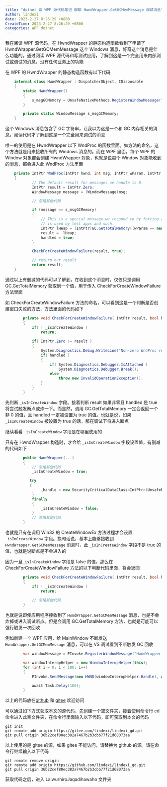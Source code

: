 ```yaml
---
title: "dotnet 读 WPF 源代码笔记 聊聊 HwndWrapper.GetGCMemMessage 调试消息"
author: lindexi
date: 2023-2-27 8:26:29 +0800
CreateTime: 2023-2-27 8:26:29 +0800
categories: WPF dotnet
---
```


我在阅读 WPF 源代码，在 HwndWrapper 的静态构造函数看到了申请了 HwndWrapper.GetGCMemMessage 这个 Windows 消息，好奇这个消息是什么功能的。通过阅读 WPF 源代码和写测试应用，了解到这是一个完全用来内部测试或调试的消息，没有任何业务上的功能

<!--more-->


<!-- 发布 -->
<!-- 博客 -->

在 WPF 的 HwndWrapper 的静态构造函数有以下代码

```csharp
    internal class HwndWrapper : DispatcherObject, IDisposable
    {
        static HwndWrapper()
        {
            s_msgGCMemory = UnsafeNativeMethods.RegisterWindowMessage("HwndWrapper.GetGCMemMessage");
        }

        private static WindowMessage s_msgGCMemory;
    }
```

这个 Windows 消息包含了 GC 字符串，让我以为这是一个和 GC 内存相关的消息。阅读代码才了解到这是一个完全用来调试的消息

唯一的使用是在 HwndWrapper 以下 WndProc 的函数里面。如方法的命名，这个方法就是用来接收所有的 Windows 消息的。而在 WPF 里面，每个 WPF 的 Window 对象都会创建 HwndWrapper 对象，也就是说每个 Window 对象能收到的消息，都会进入此 WndProc 方法里面

```csharp
    private IntPtr WndProc(IntPtr hwnd, int msg, IntPtr wParam, IntPtr lParam, ref bool handled)
    {
            // The default result for messages we handle is 0.
            IntPtr result = IntPtr.Zero;
            WindowMessage message = (WindowMessage)msg;

            // 忽略其他代码

            if (message == s_msgGCMemory)
            {
                // This is a special message we respond to by forcing a GC Collect.  This
                // is used by test apps and such.
                IntPtr lHeap = (IntPtr)GC.GetTotalMemory((wParam == new IntPtr(1) )? true : false);
                result =  lHeap;
                handled = true;
            }

            CheckForCreateWindowFailure(result, true);

            // return our result
            return result;
    }
```

通过以上有删减的代码可以了解到，在收到这个消息时，仅仅只是调用 GC.GetTotalMemory 获取到一个值，用于传入 CheckForCreateWindowFailure 方法里面

如 CheckForCreateWindowFailure 方法的命名，可以看到这是一个判断是否创建窗口失败的方法，方法里面的代码如下

```csharp
        private void CheckForCreateWindowFailure( IntPtr result, bool handled )
        {
            if( ! _isInCreateWindow )
                return;
            
            if( IntPtr.Zero != result )
            {
                System.Diagnostics.Debug.WriteLine("Non-zero WndProc result=" + result);
                if( handled )
                {
                    if( System.Diagnostics.Debugger.IsAttached )
                        System.Diagnostics.Debugger.Break();
                    else
                        throw new InvalidOperationException();
                }
            }
        }
```

先判断 `_isInCreateWindow` 字段。接着判断 result 如果非零且 handled 是 true 将尝试触发断点或炸一下。而显然，调用 GC.GetTotalMemory 一定会返回一个非 0 的值，且 handled 一定被设置为 true 的值。也就是说，如果 `_isInCreateWindow` 被设置为 true 的话，那在调试下将进入断点

继续看看 `_isInCreateWindow` 字段是在哪里使用的

只有在 HwndWrapper 构造时，才会给 `_isInCreateWindow` 字段设置值，有删减的代码如下

```csharp
        public HwndWrapper(...)
        {
        	// 忽略其他代码
            _isInCreateWindow = true;

           try 
           {
                _handle = new SecurityCriticalDataClass<IntPtr>(UnsafeNativeMethods.CreateWindowEx(...));
            }
            finally
            {
                _isInCreateWindow = false;
            }
        	// 忽略其他代码
        }
```

也就是只有在调用 Win32 的 CreateWindowEx 方法过程才会设置 `_isInCreateWindow` 字段。换句话说，基本上能够接收到 `HwndWrapper.GetGCMemMessage` 消息时，此 `_isInCreateWindow` 字段不是 true 的值，也就是说断点是不会进入的

因为一旦`_isInCreateWindow` 字段是 false 的值，那么在 CheckForCreateWindowFailure 方法的以下判断代码里面，将会返回

```csharp
        private void CheckForCreateWindowFailure( IntPtr result, bool handled )
        {
            if( ! _isInCreateWindow )
                return;
            
        	// 忽略其他代码
        }
```

也就是说即使应用程序接收到了 `HwndWrapper.GetGCMemMessage` 消息，也是不会炸掉或进入调试断点。但是会调用 GC.GetTotalMemory 方法，也就是可能可以强行触发一次回收

例如新建一个 WPF 应用，给 MainWindow 不断发送 `HwndWrapper.GetGCMemMessage` 消息，可以在 VS 调试看到不断触发 GC 回收

```csharp
        var windowMessage = PInvoke.RegisterWindowMessage("HwndWrapper.GetGCMemMessage");

        var windowInteropHelper = new WindowInteropHelper(this);
        for (int i = 0; i < 100; i++)
        {
            PInvoke.SendMessage(new HWND(windowInteropHelper.Handle), windowMessage, new WPARAM(1), new LPARAM(0));

            await Task.Delay(100);
        }
```

以上的代码放在[github](https://github.com/lindexi/lindexi_gd/tree/36b22cef80ec382a7467b2b3cbb77f21d68073aa/LaiwurhiroJaqadihawaho) 和 [gitee](https://gitee.com/lindexi/lindexi_gd/tree/36b22cef80ec382a7467b2b3cbb77f21d68073aa/LaiwurhiroJaqadihawaho) 欢迎访问

可以通过如下方式获取本文的源代码，先创建一个空文件夹，接着使用命令行 cd 命令进入此空文件夹，在命令行里面输入以下代码，即可获取到本文的代码

```
git init
git remote add origin https://gitee.com/lindexi/lindexi_gd.git
git pull origin 36b22cef80ec382a7467b2b3cbb77f21d68073aa
```

以上使用的是 gitee 的源，如果 gitee 不能访问，请替换为 github 的源。请在命令行继续输入以下代码

```
git remote remove origin
git remote add origin https://github.com/lindexi/lindexi_gd.git
git pull origin 36b22cef80ec382a7467b2b3cbb77f21d68073aa
```

获取代码之后，进入 LaiwurhiroJaqadihawaho 文件夹
